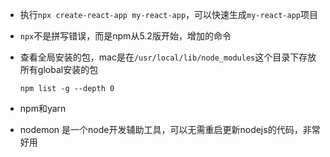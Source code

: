 - 执行`npx create-react-app my-react-app`，可以快速生成`my-react-app`项目
- `npx`不是拼写错误，而是npm从5.2版开始，增加的命令
- 查看全局安装的包，mac是在`/usr/local/lib/node_modules`这个目录下存放所有global安装的包
  ```shell
  npm list -g --depth 0
  ```

- npm和yarn

- nodemon 是一个node开发辅助工具，可以无需重启更新nodejs的代码，非常好用